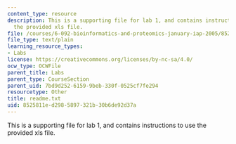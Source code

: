 ```yaml
---
content_type: resource
description: This is a supporting file for lab 1, and contains instructions to use
  the provided xls file.
file: /courses/6-092-bioinformatics-and-proteomics-january-iap-2005/8525811ed2985897321b30b6de92d37a_readme.txt
file_type: text/plain
learning_resource_types:
- Labs
license: https://creativecommons.org/licenses/by-nc-sa/4.0/
ocw_type: OCWFile
parent_title: Labs
parent_type: CourseSection
parent_uid: 7bd9d252-6159-9beb-330f-0525cf7fe294
resourcetype: Other
title: readme.txt
uid: 8525811e-d298-5897-321b-30b6de92d37a
---
```

This is a supporting file for lab 1, and contains instructions to use the provided xls file.
